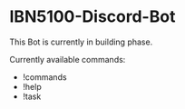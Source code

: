 # IBN5100-Discord-Bot

This Bot is currently in building phase.

Currently available commands:
- !commands
- !help
- !task
